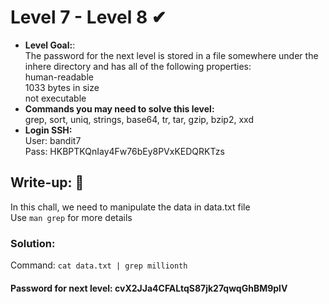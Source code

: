 # Level 7 - Level 8 ✔
- **Level Goal:**:<br>
The password for the next level is stored in a file somewhere under the inhere directory and has all of the following properties:<br>
human-readable<br>
1033 bytes in size<br>
not executable<br>
- **Commands you may need to solve this level:**<br>
grep, sort, uniq, strings, base64, tr, tar, gzip, bzip2, xxd<br>
- **Login SSH:**<br>
User: bandit7<br>
Pass: HKBPTKQnIay4Fw76bEy8PVxKEDQRKTzs<br>
## Write-up: 📝<br>
In this chall, we need to manipulate the data in data.txt file<br>
Use `man grep` for more details
### Solution:<br>
Command: `cat data.txt | grep millionth`<br>
#### Password for next level: cvX2JJa4CFALtqS87jk27qwqGhBM9plV
